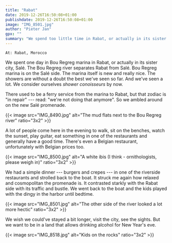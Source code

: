 ```yaml
---
title: "Rabat"
date: 2019-12-26T16:50:08+01:00
publishdate: 2019-12-26T16:50:08+01:00
image: "IMG_8501.jpg"
author: "Pieter Jan"
gpx: ""
summary: "We spend too little time in Rabat, or actually in its sister city, Salé."
---
```


`At: Rabat, Morocco`

We spent one day in Bou Regreg marina in Rabat, or actually in its sister city, Salé. The Bou Regreg river separates Rabat from Salé. Bou Regreg marina is on the Salé side. The marina itself is new and really nice. The showers are without a doubt the best we've seen so far. And we've seen a lot. We consider ourselves _shower conoisseurs_ by now.

There used to be a ferry service from the marina to Rabat, but that zodiac is "in repair" --- read: "we're not doing that anymore". So we ambled around on the new Salé promenade.

{{< image src="IMG_8490.jpg" alt="The mud flats next to the Bou Regreg river" ratio="3x2" >}}

A lot of people come here in the evening to walk, sit on the benches, watch the sunset, play guitar, eat something in one of the restaurants and generally have a good time. There's even a Belgian restaurant, unfortunately with Belgian prices too.

{{< image src="IMG_8500.jpg" alt="A white ibis (I think - ornithologists, please weigh in)" ratio="3x2" >}}

We had a simple dinner --- burgers and crepes --- in one of the riverside restaurants and strolled back to the boat. It struck me again how relaxed and cosmopolitan the promenade is. It contrasted starkly with the Rabat side with its traffic and bustle. We went back to the boat and the kids played with the dingy in the harbor until bedtime.

{{< image src="IMG_8501.jpg" alt="The other side of the river looked a lot more hectic" ratio="3x2" >}}

We wish we could've stayed a bit longer, visit the city, see the sights. But we want to be in a land that allows drinking alcohol for New Year's eve.

{{< image src="IMG_8518.jpg" alt="Kids on the rocks" ratio="3x2" >}}
